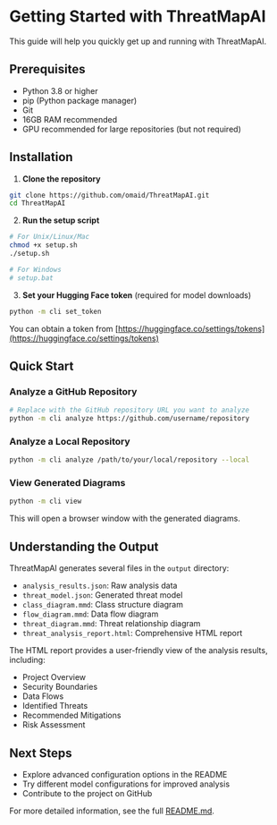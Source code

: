 # Getting Started with ThreatMapAI

This guide will help you quickly get up and running with ThreatMapAI.

## Prerequisites

- Python 3.8 or higher
- pip (Python package manager)
- Git
- 16GB RAM recommended
- GPU recommended for large repositories (but not required)

## Installation

1. **Clone the repository**

```bash
git clone https://github.com/omaid/ThreatMapAI.git
cd ThreatMapAI
```

2. **Run the setup script**

```bash
# For Unix/Linux/Mac
chmod +x setup.sh
./setup.sh

# For Windows
# setup.bat
```

3. **Set your Hugging Face token** (required for model downloads)

```bash
python -m cli set_token
```

You can obtain a token from [https://huggingface.co/settings/tokens](https://huggingface.co/settings/tokens)

## Quick Start

### Analyze a GitHub Repository

```bash
# Replace with the GitHub repository URL you want to analyze
python -m cli analyze https://github.com/username/repository
```

### Analyze a Local Repository

```bash
python -m cli analyze /path/to/your/local/repository --local
```

### View Generated Diagrams

```bash
python -m cli view
```

This will open a browser window with the generated diagrams.

## Understanding the Output

ThreatMapAI generates several files in the `output` directory:

- `analysis_results.json`: Raw analysis data
- `threat_model.json`: Generated threat model
- `class_diagram.mmd`: Class structure diagram
- `flow_diagram.mmd`: Data flow diagram
- `threat_diagram.mmd`: Threat relationship diagram
- `threat_analysis_report.html`: Comprehensive HTML report

The HTML report provides a user-friendly view of the analysis results, including:

- Project Overview
- Security Boundaries
- Data Flows
- Identified Threats
- Recommended Mitigations
- Risk Assessment

## Next Steps

- Explore advanced configuration options in the README
- Try different model configurations for improved analysis
- Contribute to the project on GitHub

For more detailed information, see the full [README.md](README.md). 